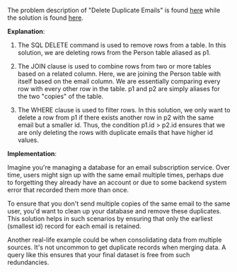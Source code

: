 The problem description of "Delete Duplicate Emails" is found [here](https://leetcode.com/problems/delete-duplicate-emails/?envType=study-plan-v2&envId=top-sql-50) while the solution is found [here](). 

**Explanation**:

1. The SQL DELETE command is used to remove rows from a table. In this solution, we are deleting rows from the Person table aliased as p1.

2. The JOIN clause is used to combine rows from two or more tables based on a related column. Here, we are joining the Person table with itself based on the email column. We are essentially comparing every row with every other row in the table. p1 and p2 are simply aliases for the two "copies" of the table.

3. The WHERE clause is used to filter rows. In this solution, we only want to delete a row from p1 if there exists another row in p2 with the same email but a smaller id. Thus, the condition p1.id > p2.id ensures that we are only deleting the rows with duplicate emails that have higher id values.

**Implementation**:

Imagine you're managing a database for an email subscription service. Over time, users might sign up with the same email multiple times, perhaps due to forgetting they already have an account or due to some backend system error that recorded them more than once.

To ensure that you don't send multiple copies of the same email to the same user, you'd want to clean up your database and remove these duplicates. This solution helps in such scenarios by ensuring that only the earliest (smallest id) record for each email is retained.

Another real-life example could be when consolidating data from multiple sources. It's not uncommon to get duplicate records when merging data. A query like this ensures that your final dataset is free from such redundancies.